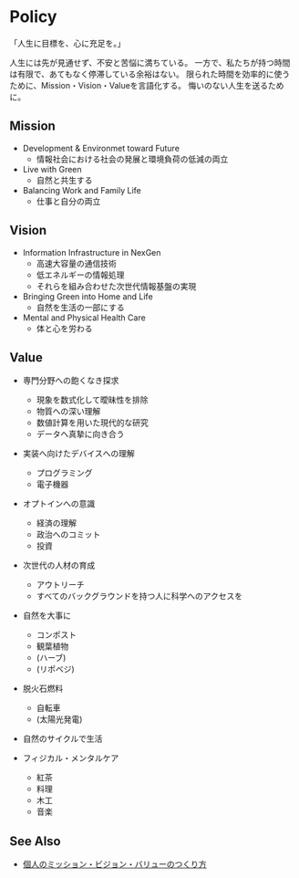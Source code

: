 # Policy
「人生に目標を、心に充足を。」

人生には先が見通せず、不安と苦悩に満ちている。
一方で、私たちが持つ時間は有限で、あてもなく停滞している余裕はない。
限られた時間を効率的に使うために、Mission・Vision・Valueを言語化する。
悔いのない人生を送るために。

## Mission

* Development & Environmet toward Future
  - 情報社会における社会の発展と環境負荷の低減の両立
* Live with Green
  - 自然と共生する
* Balancing Work and Family Life
  - 仕事と自分の両立

## Vision

* Information Infrastructure in NexGen
  - 高速大容量の通信技術
  - 低エネルギーの情報処理
  - それらを組み合わせた次世代情報基盤の実現
* Bringing Green into Home and Life
  - 自然を生活の一部にする
* Mental and Physical Health Care
  - 体と心を労わる

## Value

- 専門分野への飽くなき探求
  - 現象を数式化して曖昧性を排除
  - 物質への深い理解
  - 数値計算を用いた現代的な研究
  - データへ真摯に向き合う
- 実装へ向けたデバイスへの理解
  - プログラミング
  - 電子機器
- オプトインへの意識
  - 経済の理解
  - 政治へのコミット
  - 投資
- 次世代の人材の育成
  - アウトリーチ
  - すべてのバックグラウンドを持つ人に科学へのアクセスを

- 自然を大事に
  - コンポスト
  - 観葉植物
  - (ハーブ)
  - (リポベジ)
- 脱火石燃料
  - 自転車
  - (太陽光発電)
- 自然のサイクルで生活

- フィジカル・メンタルケア
  - 紅茶
  - 料理
  - 木工
  - 音楽

## See Also

- [個人のミッション・ビジョン・バリューのつくり方](https://media.bizmake.jp/method/personal-mvv/)
